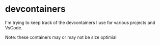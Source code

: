# devcontainers

I'm trying to keep track of the devcontainers I use for various projects and VsCode.

Note: these containers may or may not be size optimial
